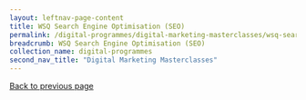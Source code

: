```yaml
---
layout: leftnav-page-content
title: WSQ Search Engine Optimisation (SEO)
permalink: /digital-programmes/digital-marketing-masterclasses/wsq-search-engine-optimisation
breadcrumb: WSQ Search Engine Optimisation (SEO)
collection_name: digital-programmes
second_nav_title: "Digital Marketing Masterclasses"
---
```

<a href="#" onclick="history.go(-1)">Back to previous page</a>
